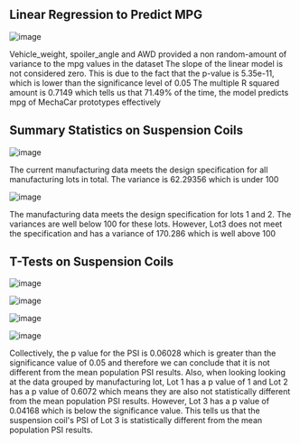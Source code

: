 ## Linear Regression to Predict MPG
![image](https://user-images.githubusercontent.com/76402559/114760781-b32b9880-9d2d-11eb-8fa2-6d75152fd6c3.png)

Vehicle_weight, spoiler_angle and AWD provided a non random-amount of variance to the mpg values in the dataset
The slope of the linear model is not considered zero. This is due to the fact that the p-value is 5.35e-11, which is lower than the significance level of 0.05
The multiple R squared amount is 0.7149 which tells us that 71.49% of the time, the model predicts mpg of MechaCar prototypes effectively

## Summary Statistics on Suspension Coils
![image](https://user-images.githubusercontent.com/76402559/114767976-4ff23400-9d36-11eb-9a15-aea78465bd14.png)

The current manufacturing data meets the design specification for all manufacturing lots in total. The variance is 62.29356 which is under 100

![image](https://user-images.githubusercontent.com/76402559/114768384-c727c800-9d36-11eb-941d-c7155e0b1ba6.png)

The manufacturing data meets the design specification for lots 1 and 2. The variances are well below 100 for these lots. However, Lot3 does not meet the specification and has a variance of 170.286 which is well above 100

## T-Tests on Suspension Coils
![image](https://user-images.githubusercontent.com/76402559/114770298-4b7b4a80-9d39-11eb-9a95-bf9e369f5a0f.png)

![image](https://user-images.githubusercontent.com/76402559/114770377-60f07480-9d39-11eb-86f4-c13fe9192698.png)

![image](https://user-images.githubusercontent.com/76402559/114770449-75cd0800-9d39-11eb-9dc0-48e91dd3f228.png)

![image](https://user-images.githubusercontent.com/76402559/114770512-87aeab00-9d39-11eb-9e71-04770eb76d09.png)

Collectively, the p value for the PSI is 0.06028 which is greater than the significance value of 0.05 and therefore we can conclude that it is not different from the mean population PSI results. Also, when looking looking at the data grouped by manufacturing lot, Lot 1 has a p value of 1 and Lot 2 has a p value of 0.6072 which means they are also not statistically different from the mean population PSI results. However, Lot 3 has a p value of 0.04168 which is below the significance value. This tells us that the suspension coil's PSI of Lot 3 is statistically different from the mean population PSI results.
